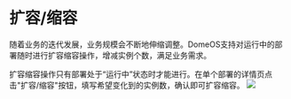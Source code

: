 # 扩容/缩容

随着业务的迭代发展，业务规模会不断地伸缩调整。DomeOS支持对运行中的部署随时进行扩容缩容操作，增减实例个数，满足业务需求。

扩容缩容操作只有部署处于“运行中”状态时才能进行。在单个部署的详情页点击"扩容/缩容"按钮，填写希望变化到的实例数，确认即可扩容缩容。
![](http://881471b33d4f9.cdn.sohucs.com/q_mini/newproject6.jpg)
